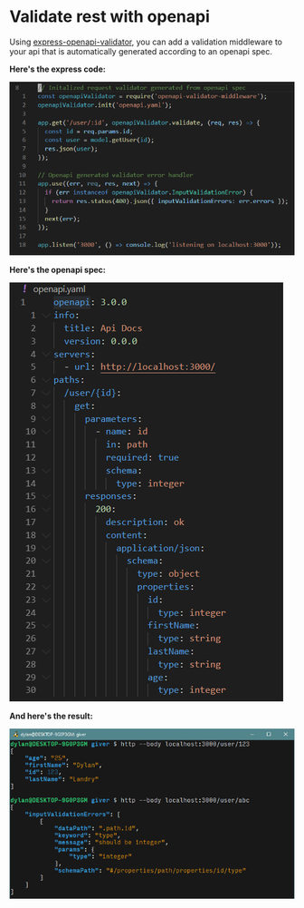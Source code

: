 # Validate rest with openapi

Using [express-openapi-validator](https://www.npmjs.com/package/express-openapi-validator), you can add a validation middleware to your api that is automatically generated according to an openapi spec.

**Here's the express code:**

![](code.PNG)

**Here's the openapi spec:**

![](openapi.PNG)

**And here's the result:**

![](output.PNG)
